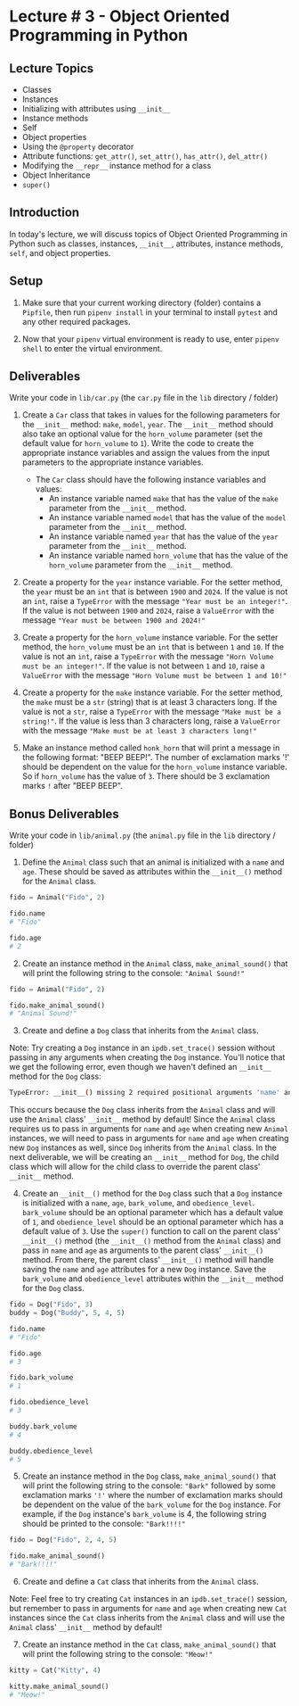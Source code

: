 # Lecture # 3 - Object Oriented Programming in Python

## Lecture Topics

- Classes
- Instances
- Initializing with attributes using `__init__`
- Instance methods
- Self
- Object properties
- Using the `@property` decorator
- Attribute functions: `get_attr()`, `set_attr()`, `has_attr()`, `del_attr()`
- Modifying the `__repr__` instance method for a class
- Object Inheritance
- `super()`

## Introduction

In today's lecture, we will discuss topics of Object Oriented Programming in Python such as classes, instances, `__init__`, attributes, instance methods, `self`, and object properties.

## Setup

1. Make sure that your current working directory (folder) contains a `Pipfile`, then run `pipenv install` in your terminal to install `pytest` and any other required packages.

2. Now that your `pipenv` virtual environment is ready to use, enter `pipenv shell` to enter the virtual environment.

## Deliverables

Write your code in `lib/car.py` (the `car.py` file in the `lib` directory / folder)

1. Create a `Car` class that takes in values for the following parameters for the `__init__` method: `make`, `model`, `year`. The `__init__` method should also take an optional value for the `horn_volume` parameter (set the default value for `horn_volume` to `1`). Write the code to create the appropriate instance variables and assign the values from the input parameters to the appropriate instance variables.
   - The `Car` class should have the following instance variables and values:
     - An instance variable named `make` that has the value of the `make` parameter from the `__init__` method.
     - An instance variable named `model` that has the value of the `model` parameter from the `__init__` method.
     - An instance variable named `year` that has the value of the `year` parameter from the `__init__` method.
     - An instance variable named `horn_volume` that has the value of the `horn_volume` parameter from the `__init__` method.

2. Create a property for the `year` instance variable. For the setter method, the `year` must be an `int` that is between `1900` and `2024`. If the value is not an `int`, raise a `TypeError` with the message `"Year must be an integer!"`. If the value is not between `1900` and `2024`, raise a `ValueError` with the message `"Year must be between 1900 and 2024!"`

3. Create a property for the `horn_volume` instance variable. For the setter method, the `horn_volume` must be an `int` that is between `1` and `10`. If the value is not an `int`, raise a `TypeError` with the message `"Horn Volume must be an integer!"`. If the value is not between `1` and `10`, raise a `ValueError` with the message `"Horn Volume must be between 1 and 10!"`

4. Create a property for the `make` instance variable. For the setter method, the `make` must be a `str` (string) that is at least 3 characters long. If the value is not a `str`, raise a `TypeError` with the message `"Make must be a string!"`. If the value is less than 3 characters long, raise a `ValueError` with the message `"Make must be at least 3 characters long!"`

5. Make an instance method called `honk_horn` that will print a message in the following format: "BEEP BEEP!". The number of exclamation marks '!' should be dependent on the value for the `horn_volume` instance variable. So if `horn_volume` has the value of `3`. There should be 3 exclamation marks `!` after "BEEP BEEP".

## Bonus Deliverables

Write your code in `lib/animal.py` (the `animal.py` file in the `lib` directory / folder)

1. Define the `Animal` class such that an animal is initialized with a `name` and `age`. These should be saved as attributes within the `__init__()` method for the `Animal` class.

```py
fido = Animal("Fido", 2)

fido.name
# "Fido"

fido.age
# 2
```

2. Create an instance method in the `Animal` class, `make_animal_sound()` that will print the following string to the console: `"Animal Sound!"`

```py
fido = Animal("Fido", 2)

fido.make_animal_sound()
# "Animal Sound!"
```

3. Create and define a `Dog` class that inherits from the `Animal` class.

Note: Try creating a `Dog` instance in an `ipdb.set_trace()` session without passing in any arguments when creating the `Dog` instance. You'll notice that we get the following error, even though we haven't defined an `__init__` method for the `Dog` class:

```sh
TypeError: __init__() missing 2 required positional arguments 'name' and 'age'
```

This occurs because the `Dog` class inherits from the `Animal` class and will use the `Animal` class' `__init__` method by default! Since the `Animal` class requires us to pass in arguments for `name` and `age` when creating new `Animal` instances, we will need to pass in arguments for `name` and `age` when creating new `Dog` instances as well, since `Dog` inherits from the `Animal` class. In the next deliverable, we will be creating an `__init__` method for `Dog`, the child class which will allow for the child class to override the parent class' `__init__` method.

4. Create an `__init__()` method for the `Dog` class such that a `Dog` instance is initialized with a `name`, `age`, `bark_volume`, and `obedience_level`. `bark_volume` should be an optional parameter which has a default value of `1`, and `obedience_level` should be an optional parameter which has a default value of `3`. Use the `super()` function to call on the parent class' `__init__()` method (the `__init__()` method from the `Animal` class) and pass in `name` and `age` as arguments to the parent class' `__init__()` method. From there, the parent class' `__init__()` method will handle saving the `name` and `age` attributes for a new `Dog` instance. Save the `bark_volume` and `obedience_level` attributes within the `__init__` method for the `Dog` class.

```py
fido = Dog("Fido", 3)
buddy = Dog("Buddy", 5, 4, 5)

fido.name
# "Fido"

fido.age
# 3

fido.bark_volume
# 1

fido.obedience_level
# 3

buddy.bark_volume
# 4

buddy.obedience_level
# 5
```

5. Create an instance method in the `Dog` class, `make_animal_sound()` that will print the following string to the console: `"Bark"` followed by some exclamation marks `'!'` where the number of exclamation marks should be dependent on the value of the `bark_volume` for the `Dog` instance. For example, if the `Dog` instance's `bark_volume` is 4, the following string should be printed to the console: `"Bark!!!!"`

```py
fido = Dog("Fido", 2, 4, 5)

fido.make_animal_sound()
# "Bark!!!!"
```

6. Create and define a `Cat` class that inherits from the `Animal` class.

Note: Feel free to try creating `Cat` instances in an `ipdb.set_trace()` session, but remember to pass in arguments for `name` and `age` when creating new `Cat` instances since the `Cat` class inherits from the `Animal` class and will use the `Animal` class' `__init__` method by default!

7. Create an instance method in the `Cat` class, `make_animal_sound()` that will print the following string to the console: `"Meow!"`

```py
kitty = Cat("Kitty", 4)

kitty.make_animal_sound()
# "Meow!"
```